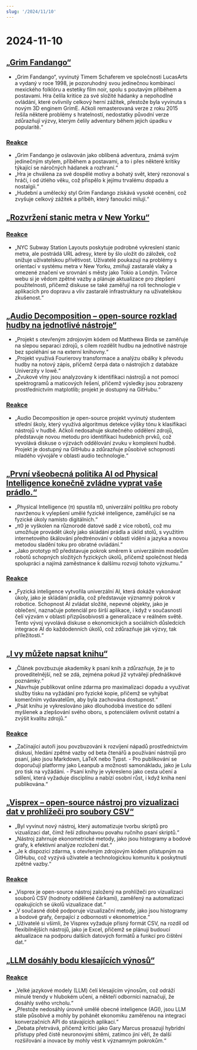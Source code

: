 ```yaml
---
slug: '/2024/11/10'
---
```


# 2024-11-10

## [„Grim Fandango“](https://www.filfre.net/2024/11/grim-fandango/)

- „Grim Fandango“, vyvinutý Timem Schaferem ve společnosti LucasArts a vydaný v roce 1998, je pozoruhodný svou jedinečnou kombinací mexického folklóru a estetiky film noir, spolu s poutavým příběhem a postavami. Hra čelila kritice za své složité hádanky a nepohodlné ovládání, které ovlivnily celkový herní zážitek, přestože byla vyvinuta s novým 3D enginem GrimE. Ačkoli remasterovaná verze z roku 2015 řešila některé problémy s hratelností, nedostatky původní verze zdůrazňují výzvy, kterým čelily adventury během jejich úpadku v popularitě.“

### [Reakce](https://news.ycombinator.com/item?id=42097261)

- „Grim Fandango je oslavován jako oblíbená adventura, známá svým jedinečným stylem, příběhem a postavami, a to i přes některé kritiky týkající se náročných hádanek a rozhraní.“
- „Hra je chválena za své dospělé motivy a bohatý svět, který rezonoval s hráči, i od útlého věku, což přispělo k jejímu trvalému dopadu a nostalgii.“
- „Hudební a umělecký styl Grim Fandango získává vysoké ocenění, což zvyšuje celkový zážitek a příběh, který fanoušci milují.“

## [„Rozvržení stanic metra v New Yorku“](http://www.projectsubwaynyc.com/gallery)

### [Reakce](https://news.ycombinator.com/item?id=42096717)

- „NYC Subway Station Layouts poskytuje podrobné vykreslení stanic metra, ale postrádá URL adresy, které by šlo uložit do záložek, což snižuje uživatelskou přívětivost. Uživatelé poukazují na problémy s orientací v systému metra v New Yorku, zmiňují zastaralé vlaky a omezené značení ve srovnání s městy jako Tokio a Londýn. Tvůrce webu si je vědom zpětné vazby a plánuje aktualizace pro zlepšení použitelnosti, přičemž diskuse se také zaměřují na roli technologie v aplikacích pro dopravu a vliv zastaralé infrastruktury na uživatelskou zkušenost.“

## [„Audio Decomposition – open-source rozklad hudby na jednotlivé nástroje“](https://matthew-bird.com/blogs/Audio-Decomposition.html)

- „Projekt s otevřeným zdrojovým kódem od Matthewa Birda se zaměřuje na slepou separaci zdrojů, s cílem rozdělit hudbu na jednotlivé nástroje bez spoléhání se na externí knihovny.“
- „Projekt využívá Fourierovy transformace a analýzu obálky k převodu hudby na notový zápis, přičemž čerpá data o nástrojích z databáze Univerzity v Iowě.“
- „Zvukové vlny jsou analyzovány k identifikaci nástrojů a not pomocí spektrogramů a maticových řešení, přičemž výsledky jsou zobrazeny prostřednictvím matplotlib; projekt je dostupný na GitHubu.“

### [Reakce](https://news.ycombinator.com/item?id=42098491)

- „Audio Decomposition je open-source projekt vyvinutý studentem střední školy, který využívá algoritmus detekce výšky tónu k klasifikaci nástrojů v hudbě. Ačkoli nedosahuje skutečného oddělení zdrojů, představuje novou metodu pro identifikaci hudebních prvků, což vyvolává diskuse o výzvách oddělování zvuku v komplexní hudbě. Projekt je dostupný na GitHubu a zdůrazňuje působivé schopnosti mladého vývojáře v oblasti audio technologie.“

## [„První všeobecná politika AI od Physical Intelligence konečně zvládne vyprat vaše prádlo.“](https://www.physicalintelligence.company/blog/pi0)

- „Physical Intelligence (π) spustila π0, univerzální politiku pro roboty navrženou k vylepšení umělé fyzické inteligence, zaměřující se na fyzické úkoly namísto digitálních.“
- „π0 je vyškolen na různorodé datové sadě z více robotů, což mu umožňuje provádět úkoly jako skládání prádla a úklid stolů, s využitím internetového škálování předtrénování v oblasti vidění a jazyka a novou metodou sladění toku pro obratné ovládání.“
- „Jako prototyp π0 představuje pokrok směrem k univerzálním modelům robotů schopných složitých fyzických úkolů, přičemž společnost hledá spolupráci a najímá zaměstnance k dalšímu rozvoji tohoto výzkumu.“

### [Reakce](https://news.ycombinator.com/item?id=42098236)

- „Fyzická inteligence vytvořila univerzální AI, která dokáže vykonávat úkoly, jako je skládání prádla, což představuje významný pokrok v robotice. Schopnost AI zvládat složité, nepevné objekty, jako je oblečení, naznačuje potenciál pro širší aplikace, i když v současnosti čelí výzvám v oblasti přizpůsobivosti a generalizace v reálném světě. Tento vývoj vyvolává diskuse o ekonomických a sociálních důsledcích integrace AI do každodenních úkolů, což zdůrazňuje jak výzvy, tak příležitosti.“

## [„I vy můžete napsat knihu“](https://parentheticallyspeaking.org/articles/write-a-book/)

- „Článek povzbuzuje akademiky k psaní knih a zdůrazňuje, že je to proveditelnější, než se zdá, zejména pokud již vytvářejí přednáškové poznámky.“
- „Navrhuje publikovat online zdarma pro maximalizaci dopadu a využívat služby tisku na vyžádání pro fyzické kopie, přičemž se vyhýbat komerčním vydavatelům, aby byla zachována dostupnost.“
- „Psát knihu je vykreslováno jako dlouhodobá investice do sdílení myšlenek a zlepšování svého oboru, s potenciálem ovlivnit ostatní a zvýšit kvalitu zdrojů.“

### [Reakce](https://news.ycombinator.com/item?id=42096915)

- „Začínající autoři jsou povzbuzováni k rozvíjení nápadů prostřednictvím diskusí, hledání zpětné vazby od beta čtenářů a používání nástrojů pro psaní, jako jsou Markdown, LaTeX nebo Typst. - Pro publikování se doporučují platformy jako Leanpub a možnosti samonákladu, jako je Lulu pro tisk na vyžádání. - Psaní knihy je vykresleno jako cesta učení a sdílení, která vyžaduje disciplínu a nabízí osobní růst, i když kniha není publikována.“

## [„Visprex – open-source nástroj pro vizualizaci dat v prohlížeči pro soubory CSV“](https://docs.visprex.com/)

- „Byl vyvinut nový nástroj, který automatizuje tvorbu skriptů pro vizualizaci dat, čímž řeší zdlouhavou povahu ručního psaní skriptů.“
- „Nástroj zahrnuje ekonometrické metody, jako jsou histogramy a bodové grafy, k efektivní analýze rozložení dat.“
- „Je k dispozici zdarma, s otevřeným zdrojovým kódem přístupným na GitHubu, což vyzývá uživatele a technologickou komunitu k poskytnutí zpětné vazby.“

### [Reakce](https://news.ycombinator.com/item?id=42096837)

- „Visprex je open-source nástroj založený na prohlížeči pro vizualizaci souborů CSV (hodnoty oddělené čárkami), zaměřený na automatizaci opakujících se úkolů vizualizace dat.“
- „V současné době podporuje vizualizační metody, jako jsou histogramy a bodové grafy, čerpající z odbornosti v ekonometrice.“
- „Uživatelé si všimli, že Visprex vyžaduje přísný formát CSV, na rozdíl od flexibilnějších nástrojů, jako je Excel, přičemž se plánují budoucí aktualizace na podporu dalších datových formátů a funkcí pro čištění dat.“

## [„LLM dosáhly bodu klesajících výnosů“](https://garymarcus.substack.com/p/confirmed-llms-have-indeed-reached)

### [Reakce](https://news.ycombinator.com/item?id=42097774)

- „Velké jazykové modely (LLM) čelí klesajícím výnosům, což odráží minulé trendy v hlubokém učení, a někteří odborníci naznačují, že dosáhly svého vrcholu.“
- „Přestože nedosáhly úrovně umělé obecné inteligence (AGI), jsou LLM stále působivé a mohly by pohánět ekonomiku zaměřenou na integraci konverzačních API do stávajících aplikací.“
- „Debata přetrvává, přičemž kritici jako Gary Marcus prosazují hybridní přístupy před čistě neuronovými sítěmi, zatímco jiní věří, že další rozšiřování a inovace by mohly vést k významným pokrokům.“

<head>
  <meta property="og:title" content="„Grim Fandango“" />
  <meta property="og:type" content="website" />
  <meta property="og:image" content="https://og.cho.sh/api/og/?title=%E2%80%9EGrim%20Fandango%E2%80%9C&subheading=ned%C4%9Ble%2010.%20listopadu%202024%3A%20Hacker%20News%20Shrnut%C3%AD" />
</head>

